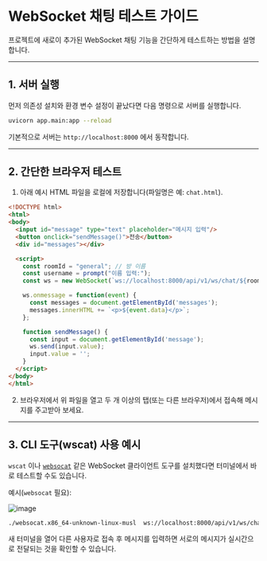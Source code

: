 # WebSocket 채팅 테스트 가이드

프로젝트에 새로이 추가된 WebSocket 채팅 기능을 간단하게 테스트하는 방법을 설명합니다.

---

## 1. 서버 실행

먼저 의존성 설치와 환경 변수 설정이 끝났다면 다음 명령으로 서버를 실행합니다.

```bash
uvicorn app.main:app --reload
```

기본적으로 서버는 `http://localhost:8000` 에서 동작합니다.

---

## 2. 간단한 브라우저 테스트

1. 아래 예시 HTML 파일을 로컬에 저장합니다(파일명은 예: `chat.html`).

```html
<!DOCTYPE html>
<html>
<body>
  <input id="message" type="text" placeholder="메시지 입력"/>
  <button onclick="sendMessage()">전송</button>
  <div id="messages"></div>

  <script>
    const roomId = "general"; // 방 이름
    const username = prompt("이름 입력:");
    const ws = new WebSocket(`ws://localhost:8000/api/v1/ws/chat/${roomId}?username=${username}`);

    ws.onmessage = function(event) {
      const messages = document.getElementById('messages');
      messages.innerHTML += `<p>${event.data}</p>`;
    };

    function sendMessage() {
      const input = document.getElementById('message');
      ws.send(input.value);
      input.value = '';
    }
  </script>
</body>
</html>
```

2. 브라우저에서 위 파일을 열고 두 개 이상의 탭(또는 다른 브라우저)에서 접속해 메시지를 주고받아 보세요.

---

## 3. CLI 도구(wscat) 사용 예시

`wscat` 이나 [`websocat`](https://github.com/vi/websocat/releases) 같은 WebSocket 클라이언트 도구를 설치했다면 터미널에서 바로 테스트할 수도 있습니다.

예시(`websocat` 필요):

![image](https://github.com/user-attachments/assets/86d22c6a-b4c3-4c82-955a-cb0ab5c6036f)

```bash
./websocat.x86_64-unknown-linux-musl  ws://localhost:8000/api/v1/ws/chat/general?username=alice
```

새 터미널을 열어 다른 사용자로 접속 후 메시지를 입력하면 서로의 메시지가 실시간으로 전달되는 것을 확인할 수 있습니다.
